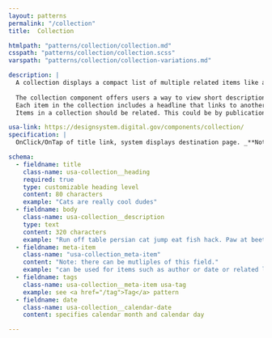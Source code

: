 ```yaml
---
layout: patterns
permalink: "/collection"
title:  Collection

htmlpath: "patterns/collection/collection.md"
csspath: "patterns/collection/collection.scss"
varspath: "patterns/collection/collection-variations.md"

description: |
  A collection displays a compact list of multiple related items like articles or events. The list links each item to its original source.
  
  The collection component offers users a way to view short descriptions of related content, providing a simple way to access the original source to learn more. It’s useful when you want to highlight information like articles, events, or documents that appear elsewhere on your website or from other sources.
  Each item in the collection includes a headline that links to another page and (optionally) a small image, descriptive text, and metadata such as date, time, byline, and tags.
  Items in a collection should be related. This could be by publication date (for instance, all the content was posted in the last week), by content type (all articles, events, or blog posts), or by subject (all items relate to the same topic or theme). Be selective about what content you show in each collection. Consider limiting the number of items in each collection to six or fewer.

usa-link: https://designsystem.digital.gov/components/collection/
specification: |
  OnClick/OnTap of title link, system displays destination page. _**Note** External US sites (site that are not .gov or .mil) should open in a new window._

schema: 
  - fieldname: title
    class-name: usa-collection__heading
    required: true
    type: customizable heading level
    content: 80 characters
    example: "Cats are really cool dudes"
  - fieldname: body
    class-name: usa-collection__description
    type: text
    content: 320 characters
    example: "Run off table persian cat jump eat fish hack. Paw at beetle and eat it before it gets away demand"
  - fieldname: meta-item
    class-name: "usa-collection_meta-item"
    content: "Note: there can be mutliples of this field."
    example: "can be used for items such as author or date or related link"
  - fieldname: tags
    class-name: usa-collection__meta-item usa-tag
    example: see <a href="/tag">Tag</a> pattern
  - fieldname: date
    class-name: usa-collection__calendar-date
    content: specifies calendar month and calendar day

---
```

<!--- if extra information is needed for this pattern, write here in Markdown. -->
<!--- to learn markdown format go to https://docs.github.com/en/github/writing-on-github/basic-writing-and-formatting-syntax -->


